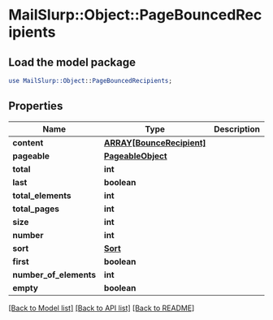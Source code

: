 # MailSlurp::Object::PageBouncedRecipients

## Load the model package
```perl
use MailSlurp::Object::PageBouncedRecipients;
```

## Properties
Name | Type | Description | Notes
------------ | ------------- | ------------- | -------------
**content** | [**ARRAY[BounceRecipient]**](BounceRecipient) |  | [optional] 
**pageable** | [**PageableObject**](PageableObject) |  | [optional] 
**total** | **int** |  | [optional] 
**last** | **boolean** |  | [optional] 
**total_elements** | **int** |  | [optional] 
**total_pages** | **int** |  | [optional] 
**size** | **int** |  | [optional] 
**number** | **int** |  | [optional] 
**sort** | [**Sort**](Sort) |  | [optional] 
**first** | **boolean** |  | [optional] 
**number_of_elements** | **int** |  | [optional] 
**empty** | **boolean** |  | [optional] 

[[Back to Model list]](../README#documentation-for-models) [[Back to API list]](../README#documentation-for-api-endpoints) [[Back to README]](../README)


